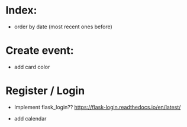 # Index:
* order by date (most recent ones before)

# Create event: 
* add card color 

# Register / Login

* Implement flask_login?? https://flask-login.readthedocs.io/en/latest/

* add calendar